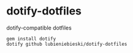 dotify-dotfiles
===============

dotify-compatible dotfiles

```
gem install dotify
dotify github lubieniebieski/dotify-dotfiles
```
